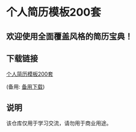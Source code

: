 # 个人简历模板200套

## 欢迎使用全面覆盖风格的简历宝典！

### 

## 下载链接
[个人简历模板200套](https://pan.quark.cn/s/0c5f16373423) 

(备用: [备用下载](https://pan.baidu.com/s/1lr5LFdKWverm4ZY4sbzG0g?pwd=1234))

## 说明

该仓库仅用于学习交流，请勿用于商业用途。
